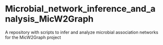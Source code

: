 # Microbial_network_inference_and_analysis_MicW2Graph
A repository with scripts to infer and analyze microbial association networks for the MicW2Graph project
